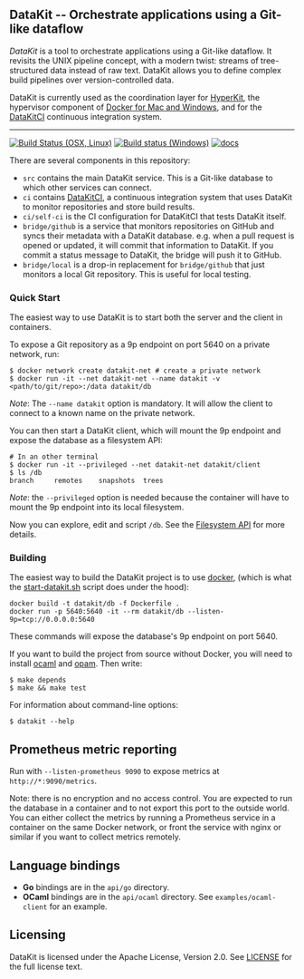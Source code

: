 ## DataKit -- Orchestrate applications using a Git-like dataflow

*DataKit* is a tool to orchestrate applications using a Git-like dataflow. It
revisits the UNIX pipeline concept, with a modern twist: streams of
tree-structured data instead of raw text. DataKit allows you to define
complex build pipelines over version-controlled data.

DataKit is currently used as the coordination
layer for [HyperKit](http://github.com/docker/hyperkit), the
hypervisor component of
[Docker for Mac and Windows](https://blog.docker.com/2016/03/docker-for-mac-windows-beta/), and
for the [DataKitCI][] continuous integration system.

---

[![Build Status (OSX, Linux)](https://travis-ci.org/moby/datakit.svg)](https://travis-ci.org/moby/datakit)
[![Build status (Windows)](https://ci.appveyor.com/api/projects/status/6qrdgiqbhi4sehmy/branch/master?svg=true)](https://ci.appveyor.com/project/moby/datakit/branch/master)
[![docs](https://img.shields.io/badge/doc-online-blue.svg)](https://docker.github.io/datakit/)

There are several components in this repository:

- `src` contains the main DataKit service. This is a Git-like database to which other services can connect.
- `ci` contains [DataKitCI][], a continuous integration system that uses DataKit to monitor repositories and store build results.
- `ci/self-ci` is the CI configuration for DataKitCI that tests DataKit itself.
- `bridge/github` is a service that monitors repositories on GitHub and syncs their metadata with a DataKit database.
  e.g. when a pull request is opened or updated, it will commit that information to DataKit. If you commit a status message to DataKit, the bridge will push it to GitHub.
- `bridge/local` is a drop-in replacement for `bridge/github` that just monitors a local Git repository. This is useful for local testing.

### Quick Start

The easiest way to use DataKit is to start both the server and the client in containers.

To expose a Git repository as a 9p endpoint on port 5640 on a private network, run:

```shell
$ docker network create datakit-net # create a private network
$ docker run -it --net datakit-net --name datakit -v <path/to/git/repo>:/data datakit/db
```

*Note*: The `--name datakit` option is mandatory.  It will allow the client
to connect to a known name on the private network.

You can then start a DataKit client, which will mount the 9p endpoint and
expose the database as a filesystem API:

```shell
# In an other terminal
$ docker run -it --privileged --net datakit-net datakit/client
$ ls /db
branch     remotes    snapshots  trees
```

*Note*: the `--privileged` option is needed because the container will have
to mount the 9p endpoint into its local filesystem.

Now you can explore, edit and script `/db`. See the
[Filesystem API][]
for more details.

### Building

The easiest way to build the DataKit project is to use [docker](https://docker.com),
(which is what the
[start-datakit.sh](https://github.com/moby/datakit/blob/master/scripts/start-datakit.sh) script
does under the hood):

```shell
docker build -t datakit/db -f Dockerfile .
docker run -p 5640:5640 -it --rm datakit/db --listen-9p=tcp://0.0.0.0:5640
```
These commands will expose the database's 9p endpoint on port 5640.

If you want to build the project from source without Docker, you will need to install
[ocaml](http://ocaml.org/) and [opam](http://opam.ocaml.org/). Then write:

```shell
$ make depends
$ make && make test
```

For information about command-line options:

```shell
$ datakit --help
```

## Prometheus metric reporting

Run with `--listen-prometheus 9090` to expose metrics at `http://*:9090/metrics`.

Note: there is no encryption and no access control. You are expected to run the
database in a container and to not export this port to the outside world. You
can either collect the metrics by running a Prometheus service in a container
on the same Docker network, or front the service with nginx or similar if you
want to collect metrics remotely.

## Language bindings

* **Go** bindings are in the `api/go` directory.
* **OCaml** bindings are in the `api/ocaml` directory. See `examples/ocaml-client` for an example.

## Licensing

DataKit is licensed under the Apache License, Version 2.0. See
[LICENSE](https://github.com/moby/datakit/blob/master/LICENSE.md) for the full
license text.

[DataKitCI]: https://github.com/moby/datakit/tree/master/ci
[Filesystem API]: https://github.com/moby/datakit/tree/master/9p.md
